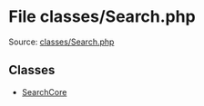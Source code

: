 File classes/Search.php
=========
Source: [classes/Search.php](https://github.com/PrestaShop/PrestaShop/blob/1.6.1.1/classes/Search.php)


Classes
-------

* [SearchCore](class.SearchCore.md)

